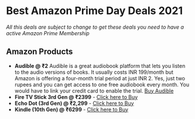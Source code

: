 # Best Amazon Prime Day Deals 2021
 *All this deals are subject to change to get these deals you need to have a active Amazon Prime Membership* 
## Amazon Products
- **Audible @ ₹2** Audible is a great audiobook platform that lets you listen to the audio versions of books. It usually costs INR 199/month but Amazon is offering a four-month trial period at just INR 2. Yes, just two rupees and you can get access to one free audiobook every month. You would have to link your credit card to enable the trial.
[Buy Audible](https://amzn.to/3i1TDeW)
- **Fire TV Stick 3rd Gen @ ₹2399** - [Click here to Buy](https://amzn.to/3eXM32W)
- **Echo Dot (3rd Gen) @ ₹2,299** - [Click here to Buy](https://amzn.to/3kX470X)
- **Kindle (10th Gen) @ ₹6299** - [Click here to Buy](https://amzn.to/3zQ7XNN)
